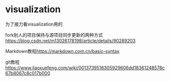 # visualization
为了接力看visualization用的

fork别人的项目保持与源项目同步更新的两种方式<https://blog.csdn.net/m13026178198/article/details/90289203>

Markdown教程<https://markdown.com.cn/basic-syntax>

git教程<https://www.liaoxuefeng.com/wiki/0013739516305929606dd18361248578c67b8067c8c017b000>